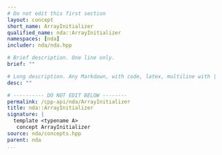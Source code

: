 ```yaml
---
# Do not edit this first section
layout: concept
short_name: ArrayInitializer
qualified_name: nda::ArrayInitializer
namespaces: [nda]
includer: nda/nda.hpp

# Brief description. One line only.
brief: ""

# Long description. Any Markdown, with code, latex, multiline with |
desc: ""

# ---------- DO NOT EDIT BELOW --------
permalink: /cpp-api/nda/ArrayInitializer
title: nda::ArrayInitializer
signature: |
  template <typename A>
   concept ArrayInitializer
source: nda/concepts.hpp
parent: nda
...
```



